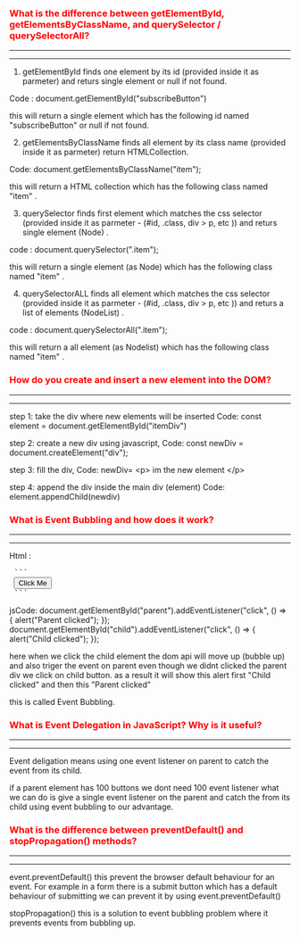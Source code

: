 ### <span style="color:red">What is the difference between getElementById, getElementsByClassName, and querySelector / querySelectorAll?</span>
<hr>
<hr>

1. getElementById finds one element by its id (provided inside it as parmeter) and returs single element or null if not found. 

Code : document.getElementById("subscribeButton")

this will return a single element which has the following id named "subscribeButton" or null if not found.

2. getElementsByClassName finds all element by its class name (provided inside it as parmeter) return HTMLCollection. 

Code: document.getElementsByClassName("item");

this will return a HTML collection which has the following class named "item" .

3. querySelector finds first element which matches the css selector (provided inside it as parmeter - (#id, .class, div > p, etc )) and returs single element (Node) . 

code : document.querySelector(".item");

this will return a single element (as Node) which has the following class named "item" .

4. querySelectorALL finds all element which matches the css selector (provided inside it as parmeter - (#id, .class, div > p, etc )) and returs a list of elements (NodeList) .

code : document.querySelectorAll(".item");

this will return a all element (as Nodelist) which has the following class named "item" .


### <span style="color:red">How do you create and insert a new element into the DOM?</span>
<hr>
<hr>
step 1: take the div where new elements will be inserted Code: const element = document.getElementById("itemDiv")

step 2: create a new div using javascript, Code: const newDiv = document.createElement("div");

step 3: fill the div, Code: newDiv= &lt;p&gt; im the new element &lt;/p&gt;

step 4: append the div inside the main div (element) Code: element.appendChild(newdiv)


### <span style="color:red">What is Event Bubbling and how does it work?</span>
<hr>
<hr>
Html :<pre> ``` <div id="parent"> <button id="child">Click Me</button> </div> ``` </pre>

jsCode: 
document.getElementById("parent").addEventListener("click", () => {
  alert("Parent clicked");
});
document.getElementById("child").addEventListener("click", () => {
  alert("Child clicked");
});

here when we click the child element the dom api will move up (bubble up) and also triger the event on parent even though we didnt clicked the parent div we click on child button. 
as a result it will show this alert first "Child clicked" and then this "Parent clicked"

this is called Event Bubbling.


### <span style="color:red">What is Event Delegation in JavaScript? Why is it useful?</span>
<hr>
<hr>
Event deligation means using one event listener on parent to catch the event from its child. 

if a parent element has 100 buttons we dont need 100 event listener what we can do is give a single event listener on the parent and catch the from its child using event bubbling to our advantage.


### <span style="color:red">What is the difference between preventDefault() and stopPropagation() methods?</span>
<hr>
<hr>
event.preventDefault() this prevent the browser default behaviour for an event. For example in a form there is a submit button which has a default behaviour of submitting we can prevent it by using event.preventDefault()

stopPropagation() this is a solution to event bubbling problem where it prevents events from bubbling up.


